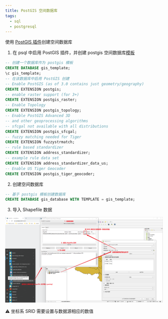 ```yaml
---
title: PostGIS 空间数据库
tags:
  - sql
  - postgresql
---
```


使用 [PostGIS 插件](https://blog.csdn.net/antma/article/details/83580859)创建空间数据库

1. 在 psql 中启用 PostGIS 插件，并创建 postgis 空间数据库[模板](https://postgis.net/install/)

```sql
-- 创建一个数据库作为 postgis 模板
CREATE DATABASE gis_template;
\c gis_template;
-- 在该数据库中启用 PostGIS 创建
-- Enable PostGIS (as of 3.0 contains just geometry/geography)
CREATE EXTENSION postgis;
-- enable raster support (for 3+)
CREATE EXTENSION postgis_raster;
-- Enable Topology
CREATE EXTENSION postgis_topology;
-- Enable PostGIS Advanced 3D
-- and other geoprocessing algorithms
-- sfcgal not available with all distributions
CREATE EXTENSION postgis_sfcgal;
-- fuzzy matching needed for Tiger
CREATE EXTENSION fuzzystrmatch;
-- rule based standardizer
CREATE EXTENSION address_standardizer;
-- example rule data set
CREATE EXTENSION address_standardizer_data_us;
-- Enable US Tiger Geocoder
CREATE EXTENSION postgis_tiger_geocoder;
```

2. 创建空间数据库

```sql
-- 基于 postgis 模板创建数据库
CREATE DATABASE gis_database WITH TEMPLATE = gis_template;
```

3. 导入 Shapefile 数据

![导入 Shapefile 数据](./_v_images/20200716170437198_32250.png)

:warning: 坐标系 SRID 需要设置与数据源相应的数值

